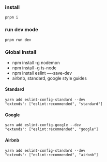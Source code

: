 ### install
``` shell
pnpm i
```
### run dev mode
``` shell
pnpm run dev
```

### Global install
* npm install -g nodemon
* npm install -g ts-node
* npm install eslint —-save-dev
* airbnb, standard, google style guides

#### Standard
``` shell
yarn add eslint-config-standard --dev
"extends": ["eslint:recommended", "standard"]
```

#### Google
``` shell
yarn add eslint-config-google --dev
"extends": ["eslint:recommended", "google"]
```

#### Airbnb
``` shell
yarn add eslint-config-standard --dev
"extends": ["eslint:recommended", "airbnb"]
```